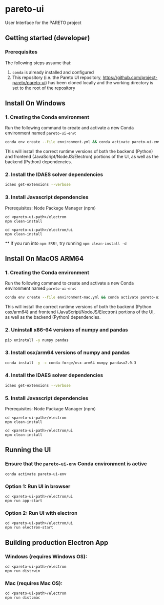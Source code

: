 # pareto-ui
User Interface for the PARETO project

## Getting started (developer)

### Prerequisites

The following steps assume that:

1. `conda` is already installed and configured
2. This repository (i.e. the Pareto UI repository, https://github.com/project-pareto/pareto-ui) has been cloned locally and the working directory is set to the root of the repository

## Install On Windows

### 1. Creating the Conda environment

Run the following command to create and activate a new Conda environment named `pareto-ui-env`:

```sh
conda env create --file environment.yml && conda activate pareto-ui-env
```

This will install the correct runtime versions of both the backend (Python) and frontend (JavaScript/NodeJS/Electron) portions of the UI, as well as the backend (Python) dependencies.

### 2. Install the IDAES solver dependencies

```sh
idaes get-extensions --verbose
```

### 3. Install Javascript dependencies

Prerequisites: Node Package Manager (npm)

```console
cd <pareto-ui-path>/electron
npm clean-install
```

```console
cd <pareto-ui-path>/electron/ui
npm clean-install
```

** If you run into ```npm ERR!```, try running ```npm clean-install -d```

## Install On MacOS ARM64

### 1. Creating the Conda environment

Run the following command to create and activate a new Conda environment named `pareto-ui-env`:

```sh
conda env create --file environment-mac.yml && conda activate pareto-ui-env
```

This will install the correct runtime versions of both the backend (Python osx/arm64) and frontend (JavaScript/NodeJS/Electron) portions of the UI, as well as the backend (Python) dependencies.

### 2. Uninstall x86-64 versions of numpy and pandas

```sh
pip uninstall -y numpy pandas
```

### 3. Install osx/arm64 versions of numpy and pandas

```sh
conda install -y -c conda-forge/osx-arm64 numpy pandas=2.0.3
```

### 4. Install the IDAES solver dependencies

```sh
idaes get-extensions --verbose
```

### 5. Install Javascript dependencies

Prerequisites: Node Package Manager (npm)

```console
cd <pareto-ui-path>/electron
npm clean-install
```

```console
cd <pareto-ui-path>/electron/ui
npm clean-install
```

## Running the UI

### Ensure that the `pareto-ui-env` Conda environment is active

```console
conda activate pareto-ui-env
```

### Option 1: Run UI in browser

```console
cd <pareto-ui-path>/electron/ui
npm run app-start
```

### Option 2: Run UI with electron

```console
cd <pareto-ui-path>/electron/ui
npm run electron-start
```

## Building production Electron App

### Windows (requires Windows OS):

```console
cd <pareto-ui-path>/electron
npm run dist:win
```

### Mac (requires Mac OS):

```console
cd <pareto-ui-path>/electron
npm run dist:mac
```